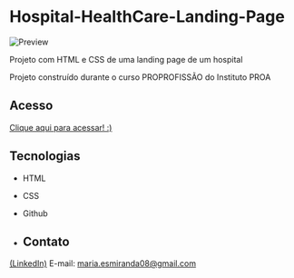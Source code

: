 # Hospital-HealthCare-Landing-Page

![Preview](https://github.com/MaduSales/Hospital-HealthCare-Homepage/assets/166547195/87cad7ff-c3ff-4124-b9de-8d5374121bb1)

Projeto com HTML e CSS de uma landing page de um hospital

Projeto construído durante o curso PROPROFISSÃO do Instituto PROA


## Acesso

[Clique aqui para acessar! :)](https://madusales.github.io/Hospital-HealthCare-Landing-Page/)

## Tecnologias
- HTML
- CSS
- Github

- ## Contato
[(LinkedIn)](www.linkedin.com/in/maria-eduarda-de-sales-78a04221b)
E-mail: maria.esmiranda08@gmail.com



